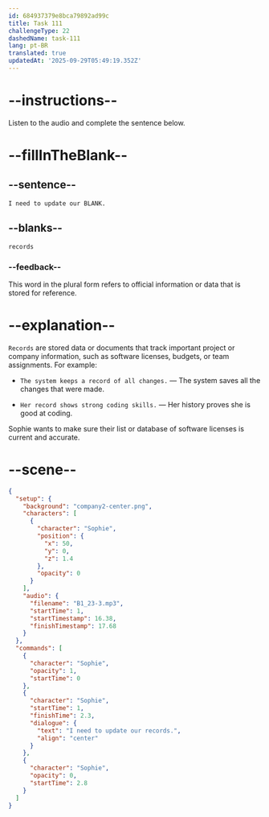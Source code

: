 ```yaml
---
id: 684937379e8bca79892ad99c
title: Task 111
challengeType: 22
dashedName: task-111
lang: pt-BR
translated: true
updatedAt: '2025-09-29T05:49:19.352Z'
---
```


<!-- (audio) Sophie: I need to update our records. -->

# --instructions--

Listen to the audio and complete the sentence below.

# --fillInTheBlank--

## --sentence--

`I need to update our BLANK.`

## --blanks--

`records`

### --feedback--

This word in the plural form refers to official information or data that is stored for reference.

# --explanation--

`Records` are stored data or documents that track important project or company information, such as software licenses, budgets, or team assignments. For example:

- `The system keeps a record of all changes.` — The system saves all the changes that were made.

- `Her record shows strong coding skills.` — Her history proves she is good at coding.

Sophie wants to make sure their list or database of software licenses is current and accurate.

# --scene--

```json
{
  "setup": {
    "background": "company2-center.png",
    "characters": [
      {
        "character": "Sophie",
        "position": {
          "x": 50,
          "y": 0,
          "z": 1.4
        },
        "opacity": 0
      }
    ],
    "audio": {
      "filename": "B1_23-3.mp3",
      "startTime": 1,
      "startTimestamp": 16.38,
      "finishTimestamp": 17.68
    }
  },
  "commands": [
    {
      "character": "Sophie",
      "opacity": 1,
      "startTime": 0
    },
    {
      "character": "Sophie",
      "startTime": 1,
      "finishTime": 2.3,
      "dialogue": {
        "text": "I need to update our records.",
        "align": "center"
      }
    },
    {
      "character": "Sophie",
      "opacity": 0,
      "startTime": 2.8
    }
  ]
}
```
